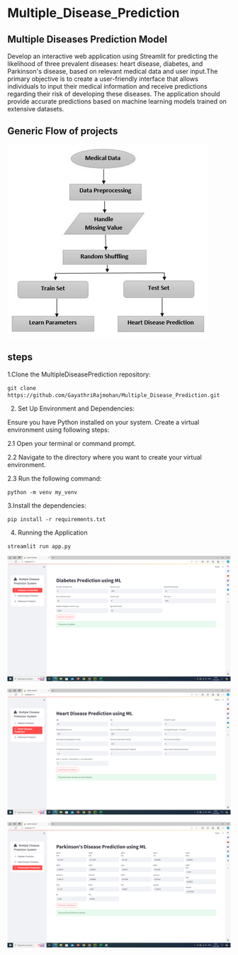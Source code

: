 # Multiple_Disease_Prediction
## Multiple Diseases Prediction Model
Develop an interactive web application using Streamlit for predicting the likelihood of three prevalent diseases: heart disease, diabetes, and Parkinson's disease, based on relevant medical data and user input.The primary objective is to create a user-friendly interface that allows individuals to input their medical information and receive predictions regarding their risk of developing these diseases. The application should provide accurate predictions based on machine learning models trained on extensive datasets.
## Generic Flow of projects

![image](https://github.com/GayathriRajmohan/Multiple_Disease_Prediction/blob/main/output/model.png)

## steps
1.Clone the MultipleDiseasePrediction repository:
```
git clone https://github.com/GayathriRajmohan/Multiple_Disease_Prediction.git
```
2. Set Up Environment and Dependencies:
   
Ensure you have Python installed on your system. Create a virtual environment using following steps:

2.1 Open your terminal or command prompt.

2.2 Navigate to the directory where you want to create your virtual environment.

2.3 Run the following command:

```
python -m venv my_venv
```
3.Install the dependencies:
```
pip install -r requirements.txt
```

4. Running the Application
```
streamlit run app.py
```

![output](https://github.com/GayathriRajmohan/Multiple_Disease_Prediction/blob/main/output/multi1.png)

![output](https://github.com/GayathriRajmohan/Multiple_Disease_Prediction/blob/main/output/multi2.png)

![output](https://github.com/GayathriRajmohan/Multiple_Disease_Prediction/blob/main/output/multi3.png)

